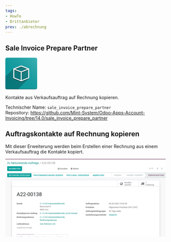 ```yaml
---
tags:
- HowTo
- Drittanbieter
prev: ./abrechnung
---
```

## Sale Invoice Prepare Partner

![icon_oms_box](assets/icon_oms_box.png)

Kontakte aus Verkaufsauftrag auf Rechnung kopieren.

Technischer Name: `sale_invoice_prepare_partner`\
Repository: <https://github.com/Mint-System/Odoo-Apps-Account-Invoicing/tree/14.0/sale_invoice_prepare_partner>

## Auftragskontakte auf Rechnung kopieren

Mit dieser Erweiterung werden beim Erstellen einer Rechnung aus einem Verkaufsauftrag die Kontakte kopiert.

![Sale Invoice Prepare Partner](assets/Sale%20Invoice%20Prepare%20Partner.gif)